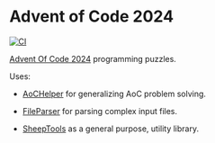 # Advent of Code 2024

[![CI](https://github.com/eduherminio/AoC2024/actions/workflows/ci.yml/badge.svg)](https://github.com/eduherminio/AoC2024/actions/workflows/ci.yml)

[Advent Of Code 2024](https://adventofcode.com/2024) programming puzzles.

Uses:

* [AoCHelper](https://github.com/eduherminio/AoCHelper) for generalizing AoC problem solving.

* [FileParser](https://github.com/eduherminio/FileParser) for parsing complex input files.

* [SheepTools](https://github.com/eduherminio/SheepTools) as a general purpose, utility library.
